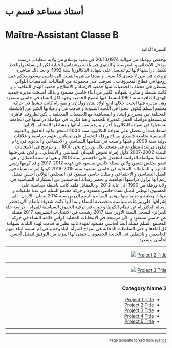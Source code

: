#   أستاذ مساعد قسم ب
# Maître-Assistant Classe B
<div dir="rtl" style="text-align: right;>
  ## كلية الحقوق و العلوم السياسية - جامعة سطيف 2  
</div>
---

### السيرة الذاتية  

بوحفص روميلة من مواليد 20/10/1974 في بلدية بوسلام من ولاية سطيف ِ درست مراحل الابتدائي و المتوسط و الثانوي في بلدية بوعنداس الجبلية لكن لم يساعفهاوالحظ لتكمل دراستها لأنها لم تتحصل على شهادة الباكالوريا سنة 1992 ِ و بعد ذلك مباشرة تزوجت في سن لا يتعدى 18 سنة ِ. و بعدها مباشرة انتقلت الى حاسي مسعود بحكم عمل زوجها في قطاع المحروقات .. تعرفت على مجموعة من الطالبات الجامعيات اللواتي ينشطن في مختلف الجمعيات منها جمعية الارشاد و الاصلاح و جمعية الهدى الثقافية .. و كانت نشطة و مثابرة بشهادة الكثير من أبناء حاسي مسعود و بذلك أصبحت مديرة جمعية الهدى الثقافية سنة 1997 لتنشط فيها لتصبح الجمعية وجهة لكل النساء في حاسي مسعود وهي مديره فيها انجبت خلالها اربع اولاد بنتان وولدان ِ و بموازاة كانت تنشط في حركة مجتمع السلم لتكون عضوا في اللجنة النسوية و قدمت هي و زميلاتها الكثير من الأنشطة المختلفة من مسرح و إنشاد و المساهمة مع الجمعيات المختلفة .. لكن لظروف. قاهرة لم.تستطع مواصلة العمل كمديرة للجمعية و هنا فكرت في مواصلة دراستها في الجامعة بتسجيلها في شهادة البكالوريا أحرار و رغم سن أبنائها و نشاطها المختلف إلا انها استطاعت أن تحصل على شهادة البكالوريا سنة 2004 لتلتحق بكلية الحقوق و العلوم السياسية بجامعة قاصدي مرباح ورقلة لتتحصل على ليسانس علوم سياسية و علاقات دولية سنة 2008 و قبلها واصلت في نشاطها السياسي و الاجتماعي و الدعوي في ح/م لتكون مرشدة متطوعة في مسجد بلال بن رباح بحي 1850 .. و تترشح في الانتخابات البلدية 2002-2007 كأول إمراة تخوض الميدان السياسي و الانتخابي .. و لكن بقي قلبها متعلقا بمواصلة الدراسة لتتحصل على ماجستير سنة 2013 و هي أم لستة أطفاال و هي عضو مجلس شعبي ولائي ممثلة حاسي مسعود في عهدة 2012-2017 و قد كرمها رئيس الدائرة و السلطات المحلية في حاسي مسعود سنة 2015-2016 كونها إمراة نشطة في العمل السياسي و الاجتماعي و مثلت حاسي مسعود في المجلس الولائي أحسن تمثيل رغم أنها تزاول دراستها الجامعية و تحضر رسالة الماجستير عن المشاركة السياسية في ولاية ورقلة من 1990 الى غاية 2012 ِ و بالمقابل فلقد كانت ناشطة سياسية على المستوى الوطني لتمثل نساء حاسي مسعود و حركة مجتمع السلم في عدة ملتقيات و ندوات وطنية و دولية منها مؤتمر المرأة و الربيع العربي سنة 2014 بعمان- الأردن- إلى إشرافها على ورشات سياسية متخصصة للنساء و بما أنها كانت شغوفة بالعلم الان تحضر رسالة الدكتوراه عن نظام الكوطا و دوره في ترقية الحقوق السياسية للمراة - دراسة حلة الجزائر- لتسجل السنة الأولي سنة 2017 رشحت في الانتخابات التشريعية 2017 ممثلة عن حاسي مسعود و الآن مرشحة في الانتخابات المحلية كرأس قائمة النساء في حركة المجتمع السلم ممثلة أيضا لحاسي مسعود لعهدة ثانية نظير ما قدمت لهذه البلدية بشهادة كل أبناءها و حتى السلطات المحلية هي نموذج للمرأة الطموحة و هي إم لسبعة ابناء منهم الجامعيين و ناشطين في الجانب الجمعوي .. نتمنى لها المزيد من التوفيق لتمثيل أحسن لحاسي مسعود .

---
[Project 2 Title](/pdf/sample_presentation.pdf)
<img src="images/dummy_thumbnail.jpg?raw=true"/>

---
[Project 3 Title](http://example.com/)
<img src="images/dummy_thumbnail.jpg?raw=true"/>

---

### Category Name 2

- [Project 1 Title](http://example.com/)
- [Project 2 Title](http://example.com/)
- [Project 3 Title](http://example.com/)
- [Project 4 Title](http://example.com/)
- [Project 5 Title](http://example.com/)

---




---
<p style="font-size:11px">Page template forked from <a href="https://github.com/evanca/quick-portfolio">evanca</a></p>
<!-- Remove above link if you don't want to attibute -->
